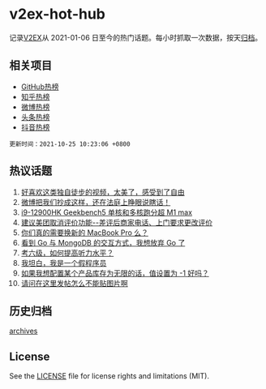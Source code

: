 # v2ex-hot-hub

 记录[V2EX](https://www.v2ex.com/)从 2021-01-06 日至今的热门话题。每小时抓取一次数据，按天[归档](archives)。
 
 ## 相关项目

- [GitHub热榜](https://github.com/lonnyzhang423/github-hot-hub)
- [知乎热榜](https://github.com/lonnyzhang423/zhihu-hot-hub)
- [微博热榜](https://github.com/lonnyzhang423/weibo-hot-hub)
- [头条热榜](https://github.com/lonnyzhang423/toutiao-hot-hub)
- [抖音热榜](https://github.com/lonnyzhang423/douyin-hot-hub)


 `更新时间：2021-10-25 10:23:06 +0800`

## 热议话题

1. [好喜欢这类独自徒步的视频，太美了，感受到了自由](https://www.v2ex.com/t/810131)
1. [微博把我们抄成这样，还在法庭上睁眼说瞎话！](https://www.v2ex.com/t/810217)
1. [i9-12900HK Geekbench5 单核和多核跑分超 M1 max](https://www.v2ex.com/t/810190)
1. [建议美团取消评价功能--差评后商家电话、上门要求更改评价](https://www.v2ex.com/t/810159)
1. [你们真的需要换新的 MacBook Pro 么？](https://www.v2ex.com/t/810193)
1. [看到 Go 与 MongoDB 的交互方式，我想放弃 Go 了](https://www.v2ex.com/t/810126)
1. [考六级，如何提高听力水平？](https://www.v2ex.com/t/810138)
1. [我坦白，我是一个假程序员](https://www.v2ex.com/t/810156)
1. [如果我想配置某个产品库存为无限的话，值设置为 -1 好吗？](https://www.v2ex.com/t/810199)
1. [请问在这里发帖怎么不能贴图片啊](https://www.v2ex.com/t/810127)

## 历史归档

[archives](archives)

## License

See the [LICENSE](LICENSE) file for license rights and limitations (MIT).
